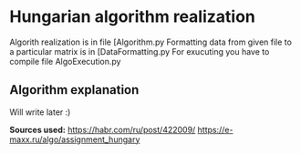 Hungarian algorithm realization
============================
Algorith realization is in file  [Algorithm.py
Formatting data from given file to a particular matrix is in [DataFormatting.py
For exucuting you have to compile file AlgoExecution.py

Algorithm explanation
--------
Will write later :)

**Sources used:** 
https://habr.com/ru/post/422009/
https://e-maxx.ru/algo/assignment_hungary